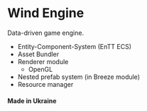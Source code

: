 # Wind Engine

Data-driven game engine.

* Entity-Component-System (EnTT ECS)
* Asset Bundler 
* Renderer module 
    * OpenGL 
* Nested prefab system (in Breeze module)
* Resource manager

#### Made in Ukraine